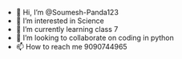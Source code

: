 - 👋 Hi, I’m @Soumesh-Panda123
- 👀 I’m interested in Science
- 🌱 I’m currently learning class 7
- 💞️ I’m looking to collaborate on coding in python
- 📫 How to reach me 9090744965

<!---
Soumesh-Panda123/Soumesh-Panda123 is a ✨ special ✨ repository because its `README.md` (this file) appears on your GitHub profile.
You can click the Preview link to take a look at your changes.
--->
